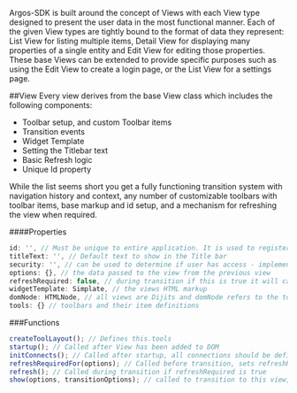 Argos-SDK is built around the concept of Views with each View type designed to present the user data in the most functional manner. Each of the given View types are tightly bound to the format of data they represent: List View for listing multiple items, Detail View for displaying many properties of a single entity and Edit View for editing those properties. These base Views can be extended to provide specific purposes such as using the Edit View to create a login page, or the List View for a settings page.

##View
Every view derives from the base View class which includes the following components:   

* Toolbar setup, and custom Toolbar items
* Transition events
* Widget Template
* Setting the Titlebar text
* Basic Refresh logic
* Unique Id property

While the list seems short you get a fully functioning transition system with navigation history and context, any number of customizable toolbars with toolbar items, base markup and id setup, and a mechanism for refreshing the view when required.

####Properties
```javascript
id: '', // Must be unique to entire application. It is used to register and reference the view
titleText: '', // Default text to show in the Title bar
security: '', // can be used to determine if user has access - implementation left up to product
options: {}, // the data passed to the view from the previous view
refreshRequired: false, // during transition if this is true it will cause the view to refresh
widgetTemplate: Simplate, // the views HTML markup
domNode: HTMLNode, // all views are Dijits and domNode refers to the topmost container element defined in widgetTemplate
tools: {} // toolbars and their item definitions
```

###Functions
```javascript
createToolLayout(); // Defines this.tools
startup(); // Called after View has been added to DOM
initConnects(); // Called after startup, all connections should be defined here
refreshRequiredFor(options); // Called before transition, sets refreshRequired and is passed the show options from the previous view
refresh(); // Called during transition if refreshRequired is true
show(options, transitionOptions); // called to transition to this view, options is set to views option property and transitionOptions is passed to the transition manager
```